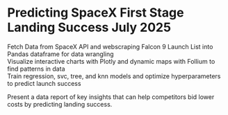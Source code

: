 # Predicting SpaceX First Stage Landing Success	  July 2025

Fetch Data from SpaceX API and webscraping Falcon 9 Launch List into Pandas dataframe for data wrangling  
Visualize interactive charts with Plotly and dynamic maps with Follium to find patterns in data  
Train regression, svc, tree, and knn models and optimize hyperparameters to predict launch success  

Present a data report of key insights that can help competitors bid lower costs by predicting landing success.
